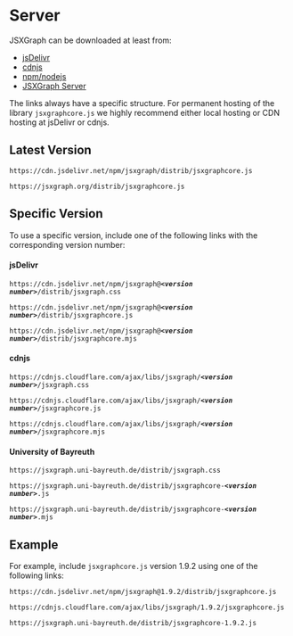 # Server

JSXGraph can be downloaded at least from:

- [jsDelivr](https://jsdelivr.com)
- [cdnjs](https://cdnjs.cloudflare.com/)
- [npm/nodejs](https://www.npmjs.com)
- [JSXGraph Server](https://jsxgraph.org)

The links always have a specific structure. For permanent hosting of the
library `jsxgraphcore.js` we highly recommend either local hosting or CDN
hosting at jsDelivr or cdnjs.

## Latest Version

`https://cdn.jsdelivr.net/npm/jsxgraph/distrib/jsxgraphcore.js`

`https://jsxgraph.org/distrib/jsxgraphcore.js`

## Specific Version

To use a specific version, include one of the following links with the corresponding version number:

#### jsDelivr

`https://cdn.jsdelivr.net/npm/jsxgraph@`***`<version number>`***`/distrib/jsxgraph.css`

`https://cdn.jsdelivr.net/npm/jsxgraph@`***`<version number>`***`/distrib/jsxgraphcore.js`

`https://cdn.jsdelivr.net/npm/jsxgraph@`***`<version number>`***`/distrib/jsxgraphcore.mjs`

#### cdnjs

`https://cdnjs.cloudflare.com/ajax/libs/jsxgraph/`***`<version number>`***`/jsxgraph.css`

`https://cdnjs.cloudflare.com/ajax/libs/jsxgraph/`***`<version number>`***`/jsxgraphcore.js`

`https://cdnjs.cloudflare.com/ajax/libs/jsxgraph/`***`<version number>`***`/jsxgraphcore.mjs`

#### University of Bayreuth

`https://jsxgraph.uni-bayreuth.de/distrib/jsxgraph.css`

`https://jsxgraph.uni-bayreuth.de/distrib/jsxgraphcore-`***`<version number>`***`.js`

`https://jsxgraph.uni-bayreuth.de/distrib/jsxgraphcore-`***`<version number>`***`.mjs`

## Example

For example, include `jsxgraphcore.js` version 1.9.2 using one of the following links:

`https://cdn.jsdelivr.net/npm/jsxgraph@1.9.2/distrib/jsxgraphcore.js`

`https://cdnjs.cloudflare.com/ajax/libs/jsxgraph/1.9.2/jsxgraphcore.js`

`https://jsxgraph.uni-bayreuth.de/distrib/jsxgraphcore-1.9.2.js`